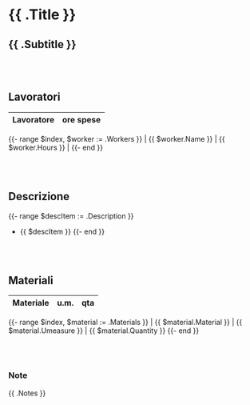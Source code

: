 # {{ .Title }}
## {{ .Subtitle }}

&nbsp;  
&nbsp;
## Lavoratori
| Lavoratore | ore spese |
|---|---|
{{- range $index, $worker := .Workers }}
| {{ $worker.Name }} | {{ $worker.Hours }} |
{{- end }}

&nbsp;  
&nbsp;
## Descrizione
{{- range $descItem := .Description }}
- {{ $descItem }}
{{- end }}

&nbsp;  
&nbsp;
## Materiali
| Materiale | u.m. | qta |
|---|---|---|
{{- range $index, $material := .Materials }}
| {{ $material.Material }} | {{ $material.Umeasure }} | {{ $material.Quantity }}
{{- end }}

&nbsp;  
&nbsp;
### Note
{{ .Notes }}
